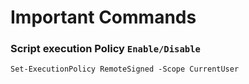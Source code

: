 # Important Commands

### Script execution Policy `Enable/Disable`
```Set-ExecutionPolicy RemoteSigned -Scope CurrentUser```
